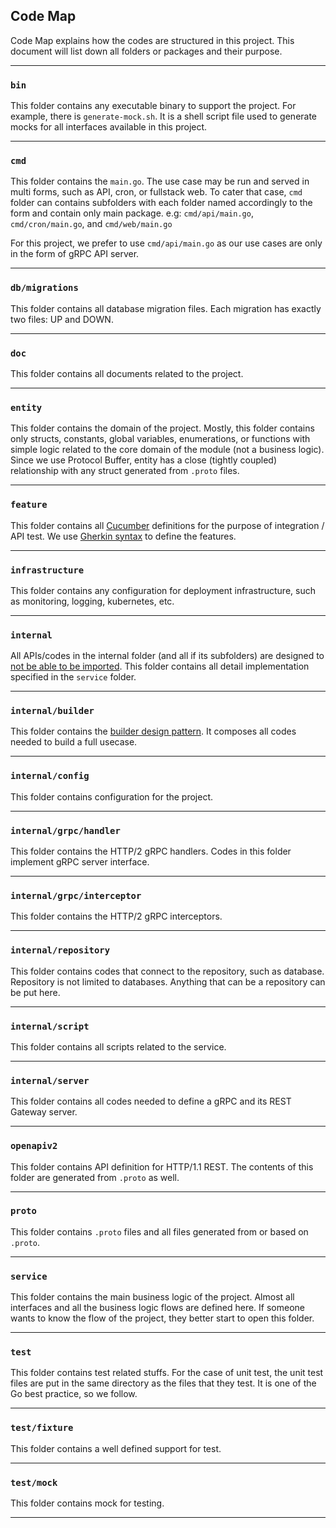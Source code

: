 ## Code Map

Code Map explains how the codes are structured in this project. This document will list down all folders or packages and their purpose.

---

### `bin`

This folder contains any executable binary to support the project.
For example, there is `generate-mock.sh`. It is a shell script file used to generate mocks for all interfaces available in this project.

---

### `cmd`

This folder contains the `main.go`.
The use case may be run and served in multi forms, such as API, cron, or fullstack web.
To cater that case, `cmd` folder can contains subfolders with each folder named accordingly to the form and contain only main package.
e.g: `cmd/api/main.go`, `cmd/cron/main.go`, and `cmd/web/main.go`

For this project, we prefer to use `cmd/api/main.go` as our use cases are only in the form of gRPC API server.

---

### `db/migrations`

This folder contains all database migration files. Each migration has exactly two files: UP and DOWN.

---

### `doc`

This folder contains all documents related to the project.

---

### `entity`

This folder contains the domain of the project.
Mostly, this folder contains only structs, constants, global variables, enumerations, or functions with simple logic related to the core domain of the module (not a business logic).
Since we use Protocol Buffer, entity has a close (tightly coupled) relationship with any struct generated from `.proto` files.

---

### `feature`

This folder contains all [Cucumber](https://cucumber.io/docs/guides/) definitions for the purpose of integration / API test.
We use [Gherkin syntax](https://cucumber.io/docs/gherkin/) to define the features.

---

### `infrastructure`

This folder contains any configuration for deployment infrastructure, such as monitoring, logging, kubernetes, etc.

---

### `internal`

All APIs/codes in the internal folder (and all if its subfolders) are designed to [not be able to be imported](https://golang.org/doc/go1.4#internalpackages).
This folder contains all detail implementation specified in the `service` folder.

---

### `internal/builder`

This folder contains the [builder design pattern](https://sourcemaking.com/design_patterns/builder).
It composes all codes needed to build a full usecase.

---

### `internal/config`

This folder contains configuration for the project.

---

### `internal/grpc/handler`

This folder contains the HTTP/2 gRPC handlers.
Codes in this folder implement gRPC server interface.

---

### `internal/grpc/interceptor`

This folder contains the HTTP/2 gRPC interceptors.

---

### `internal/repository`

This folder contains codes that connect to the repository, such as database.
Repository is not limited to databases. Anything that can be a repository can be put here.

---

### `internal/script`

This folder contains all scripts related to the service.

---

### `internal/server`

This folder contains all codes needed to define a gRPC and its REST Gateway server.

---

### `openapiv2`

This folder contains API definition for HTTP/1.1 REST.
The contents of this folder are generated from `.proto` as well.

---

### `proto`

This folder contains `.proto` files and all files generated from or based on `.proto`.

---

### `service`

This folder contains the main business logic of the project. Almost all interfaces and all the business logic flows are defined here.
If someone wants to know the flow of the project, they better start to open this folder.

---

### `test`

This folder contains test related stuffs.
For the case of unit test, the unit test files are put in the same directory as the files that they test. It is one of the Go best practice, so we follow.

---

### `test/fixture`

This folder contains a well defined support for test.

---

### `test/mock`

This folder contains mock for testing.

---